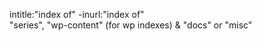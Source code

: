 intitle:"index of" -inurl:"index of" <subject of search>  
"series", "wp-content" (for wp indexes) & "docs" or "misc"
